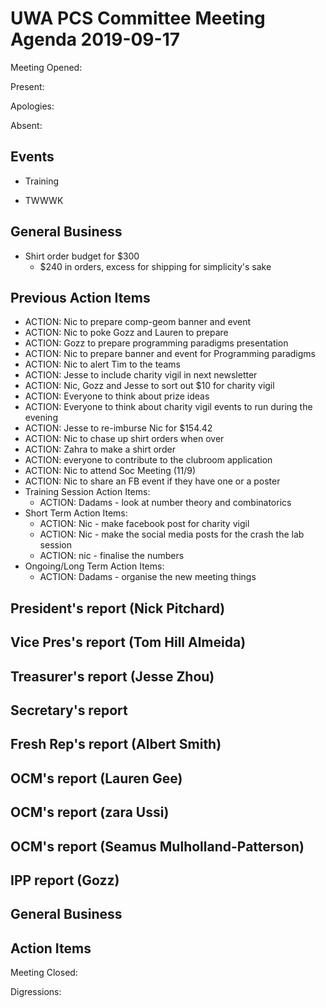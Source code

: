 # UWA PCS Committee Meeting Agenda 2019-09-17
Meeting Opened:

Present:

Apologies:

Absent:

## Events

- Training

- TWWWK

## General Business

  - Shirt order budget for $300
    - $240 in orders, excess for shipping for simplicity's sake

## Previous Action Items

  - ACTION: Nic to prepare comp-geom banner and event
  - ACTION: Nic to poke Gozz and Lauren to prepare
  - ACTION: Gozz to prepare programming paradigms presentation
  - ACTION: Nic to prepare banner and event for Programming paradigms
  - ACTION: Nic to alert Tim to the teams
  - ACTION: Jesse to include charity vigil in next newsletter
  - ACTION: Nic, Gozz and Jesse to sort out $10 for charity vigil
  - ACTION: Everyone to think about prize ideas
  - ACTION: Everyone to think about charity vigil events to run during the evening
  - ACTION: Jesse to re-imburse Nic for $154.42
  - ACTION: Nic to chase up shirt orders when over
  - ACTION: Zahra to make a shirt order
  - ACTION: everyone to contribute to the clubroom application
  - ACTION: Nic to attend Soc Meeting (11/9)
  - ACTION: Nic to share an FB event if they have one or a poster
- Training Session Action Items:
  - ACTION: Dadams - look at number theory and combinatorics
- Short Term Action Items:
  - ACTION: Nic - make facebook post for charity vigil
  - ACTION: Nic - make the social media posts for the crash the lab session
  - ACTION: nic - finalise the numbers
- Ongoing/Long Term Action Items:
  - ACTION: Dadams - organise the new meeting things


## President's report (Nick Pitchard)


## Vice Pres's report (Tom Hill Almeida)


## Treasurer's report (Jesse Zhou)


## Secretary's report


## Fresh Rep's report (Albert Smith)


## OCM's report (Lauren Gee)


## OCM's report (zara Ussi)


## OCM's report (Seamus Mulholland-Patterson)


## IPP report (Gozz)

## General Business


## Action Items


Meeting Closed:

Digressions:
